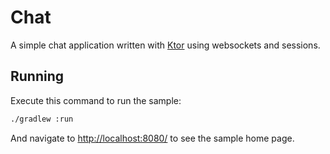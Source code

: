 # Chat

A simple chat application written with [Ktor](https://ktor.io) using websockets and sessions.

## Running

Execute this command to run the sample:

```bash
./gradlew :run
```

And navigate to [http://localhost:8080/](http://localhost:8080/) to see the sample home page.